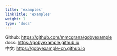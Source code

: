 ```yaml
---
title: 'examples'
linkTitle: 'examples'
weight: 1
type: 'docs'
---
```


Github: https://github.com/mmcgrana/gobyexample \
docs: https://gobyexample.github.io \
中文: https://gobyexample-cn.github.io
